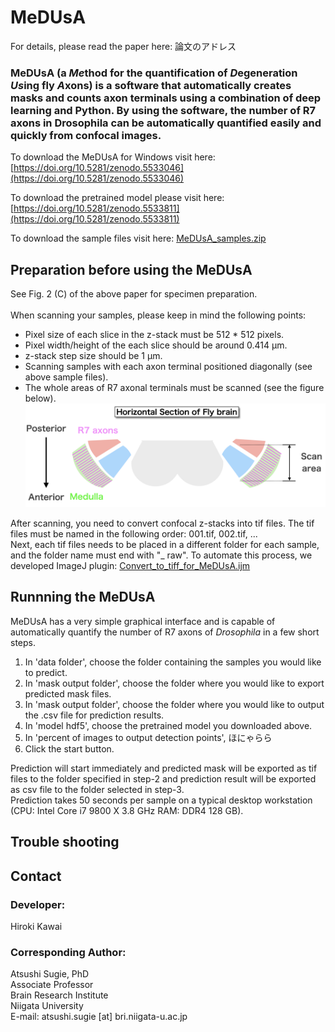 # MeDUsA
For details, please read the paper here: 論文のアドレス

### MeDUsA (a *Me*thod for the quantification of *D*egeneration *Us*ing fly *A*xons) is a software that automatically creates masks and counts axon terminals using a combination of deep learning and Python. By using the software, the number of R7 axons in Drosophila can be automatically quantified easily and quickly from confocal images.

To download the MeDUsA for Windows visit here: [https://doi.org/10.5281/zenodo.5533046](https://doi.org/10.5281/zenodo.5533046)

To download the pretrained model please visit here:  [https://doi.org/10.5281/zenodo.5533811](https://doi.org/10.5281/zenodo.5533811)

To download the sample files visit here: [MeDUsA_samples.zip](https://github.com/SugieLab/MeDUsA/blob/5b34dcd87ba854033e07035d54a5de1a8decd8e4/Sample/MeDUsA_samples.zip)


## Preparation before using the MeDUsA
See Fig. 2 (C) of the above paper for specimen preparation.<br><br>
When scanning your samples, please keep in mind the following points:
- Pixel size of each slice in the z-stack must be 512 * 512 pixels.
- Pixel width/height of the each slice should be around 0.414 µm.
- z-stack step size should be 1 µm.
- Scanning samples with each axon terminal positioned diagonally (see above sample files).
- The whole areas of R7 axonal terminals must be scanned (see the figure below).
![](https://github.com/SugieLab/MeDUsA/blob/f4279fd5d82dbc1b0ff63382b306920be79f2f62/images/Scanning%20Area.png)

After scanning, you need to convert confocal z-stacks into tif files. The tif files must be named in the following order: 001.tif, 002.tif, ...<br> Next, each tif files needs to be placed in a different folder for each sample, and the folder name must end with "_ raw". To automate this process, we developed ImageJ plugin: [Convert_to_tiff_for_MeDUsA.ijm](https://github.com/SugieLab/MeDUsA/blob/c19dff9ffa6e4dbb14e72d1f4f756e5bad8ed9ce/plugins/Convert_to_tiff_for_MeDUsA.ijm)


## Runnning the MeDUsA
MeDUsA has a very simple graphical interface and is capable of automatically quantify the number of R7 axons of *Drosophila* in a few short steps.
1. In 'data folder', choose the folder containing the samples you would like to predict.
2. In 'mask output folder', choose the folder where you would like to export predicted mask files.
3. In 'mask output folder', choose the folder where you would like to output the .csv file for prediction results.
4. In 'model hdf5', choose the pretrained model you downloaded above.
5. In 'percent of images to output detection points', ほにゃらら
6. Click the start button.

Prediction will start immediately and predicted mask will be exported as tif files to the folder specified in step-2 and prediction result will be exported as csv file to the folder selected in step-3.<br>
Prediction takes 50 seconds per sample on a typical desktop workstation (CPU: Intel Core i7 9800 X 3.8 GHz RAM: DDR4 128 GB).

## Trouble shooting

## Contact
### Developer:
Hiroki Kawai

### Corresponding Author:
Atsushi Sugie, PhD<br>
Associate Professor<br>
Brain Research Institute<br>
Niigata University<br>
E-mail: atsushi.sugie [at] bri.niigata-u.ac.jp
